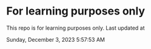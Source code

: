# For learning purposes only
This repo is for learning purposes only.
Last updated at

Sunday, December 3, 2023 5:57:53 AM

